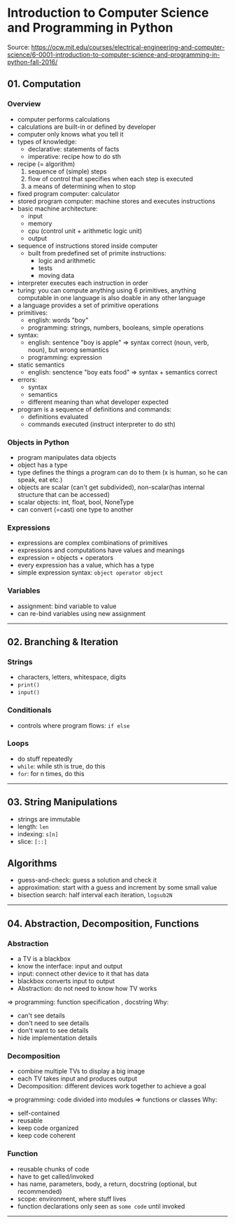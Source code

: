 # Introduction to Computer Science and Programming in Python

Source: https://ocw.mit.edu/courses/electrical-engineering-and-computer-science/6-0001-introduction-to-computer-science-and-programming-in-python-fall-2016/

## 01. Computation

### Overview

- computer performs calculations
- calculations are built-in or defined by developer
- computer only knows what you tell it
- types of knowledge:
  - declarative: statements of facts
  - imperative: recipe how to do sth
- recipe (= algorithm)
  1. sequence of (simple) steps
  1. flow of control that specifies when each step is executed
  1. a means of determining when to stop
- fixed program computer: calculator
- stored program computer: machine stores and executes instructions
- basic machine architecture:
  - input
  - memory
  - cpu (control unit + arithmetic logic unit)
  - output
- sequence of instructions stored inside computer
  - built from predefined set of primite instructions:
    - logic and arithmetic
    - tests
    - moving data
- interpreter executes each instruction in order
- turing: you can compute anything using 6 primitives, anything computable in one language is also doable in any other language
- a language provides a set of primitive operations
- primitives:
  - english: words "boy"
  - programming: strings, numbers, booleans, simple operations
- syntax:
  - english: sentence "boy is apple" => syntax correct (noun, verb, noun), but wrong semantics
  - programming: expression
- static semantics
  - english: senctence "boy eats food" => syntax + semantics correct
- errors:
  - syntax
  - semantics
  - different meaning than what developer expected
- program is a sequence of definitions and commands:
  - definitions evaluated
  - commands executed (instruct interpreter to do sth)

### Objects in Python

- program manipulates data objects
- object has a type
- type defines the things a program can do to them (x is human, so he can speak, eat etc.)
- objects are scalar (can't get subdivided), non-scalar(has internal structure that can be accessed)
- scalar objects: int, float, bool, NoneType
- can convert (=cast) one type to another

### Expressions

- expressions are complex combinations of primitives
- expressions and computations have values and meanings
- expression = objects + operators
- every expression has a value, which has a type
- simple expression syntax: `object operator object`

### Variables

- assignment: bind variable to value
- can re-bind variables using new assignment

---

## 02. Branching & Iteration

### Strings

- characters, letters, whitespace, digits
- `print()`
- `input()`

### Conditionals

- controls where program flows: `if else`

### Loops

- do stuff repeatedly
- `while`: while sth is true, do this
- `for`: for n times, do this

---

## 03. String Manipulations

- strings are immutable
- length: `len`
- indexing: `s[n]`
- slice: `[::]`

## Algorithms

- guess-and-check: guess a solution and check it
- approximation: start with a guess and increment by some small value
- bisection search: half interval each iteration, `logsub2N`

---

## 04. Abstraction, Decomposition, Functions

### Abstraction

- a TV is a blackbox
- know the interface: input and output
- input: connect other device to it that has data
- blackbox converts input to output
- Abstraction: do not need to know how TV works

=> programming: function specification , docstring
Why:

- can't see details
- don't need to see details
- don't want to see details
- hide implementation details

### Decomposition

- combine multiple TVs to display a big image
- each TV takes input and produces output
- Decomposition: different devices work together to achieve a goal

=> programming: code divided into modules => functions or classes
Why:

- self-contained
- reusable
- keep code organized
- keep code coherent

### Function

- reusable chunks of code
- have to get called/invoked
- has name, parameters, body, a return, docstring (optional, but recommended)
- scope: environment, where stuff lives
- function declarations only seen as `some code` until invoked

---
